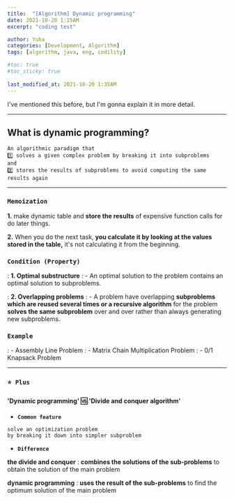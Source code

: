 ```yaml
---
title:  "[Algorithm] Dynamic programming"
date: 2021-10-20 1:15AM
excerpt: "coding test"

author: Yuha
categories: [Development, Algorithm]
tags: [algorithm, java, eng, codility]

#toc: true
#toc_sticky: true
 
last_modified_at: 2021-10-20 1:35AM
---
```


I've mentioned this before, but I'm gonna explain it in more detail.

---
## What is dynamic programming?

```text
An algorithmic paradigm that
1️⃣ solves a given complex problem by breaking it into subproblems
and
2️⃣ stores the results of subproblems to avoid computing the same results again
```
---
### `Memoization` 

**1.** make dynamic table and **store the results** of expensive function calls for do later things.

**2.** When you do the next task, **you calculate it by looking at the values stored in the table,** it's not calculating it from the beginning. 


### `Condition (Property)`
: **1. Optimal substructure**
    : - An optimal solution to the problem contains an optimal solution to subproblems.

: **2. Overlapping problems**
    : - A problem have overlapping **subproblems which are reused several times or a recursive algorithm** for the problem **solves the same subproblem** over and over rather than always generating new subproblems.


### `Example`
: - Assembly Line Problem
: - Matrix Chain Multiplication Problem
: - 0/1 Knapsack Problem 


---
### **`⭐️ Plus`**
#### **'Dynamic programming' 🆚 'Divide and conquer algorithm'**
- **`Common feature`**
```
solve an optimization problem 
by breaking it down into simpler subproblem
```

- **`Difference`**

 **the divide and conquer**
    : **combines the solutions of the sub-problems** to obtain the solution of the main problem 

**dynamic programming**
    : **uses the result of the sub-problems** to find the optimum solution of the main problem

